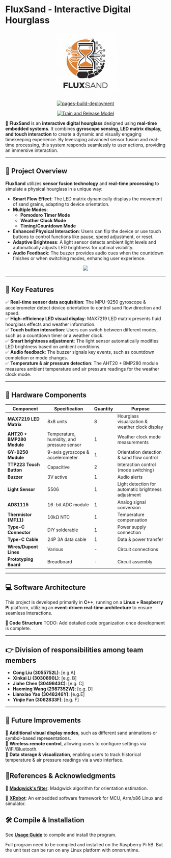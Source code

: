 # **FluxSand - Interactive Digital Hourglass**

<div align=center>
<img src="./imgs/FluxSand.jpg" height="200">
<p>

[![pages-build-deployment](https://github.com/FluxSand/FluxSand.github.io/actions/workflows/pages/pages-build-deployment/badge.svg)](https://github.com/FluxSand/FluxSand.github.io/actions/workflows/pages/pages-build-deployment)

[![Train and Release Model](https://github.com/FluxSand/ModelTrainer/actions/workflows/build.yml/badge.svg)](https://github.com/FluxSand/ModelTrainer/actions/workflows/build.yml)

</div>

🚀 **FluxSand** is an **interactive digital hourglass** designed using **real-time embedded systems**. It combines **gyroscope sensing, LED matrix display, and touch interaction** to create a dynamic and visually engaging timekeeping experience. By leveraging advanced sensor fusion and real-time processing, this system responds seamlessly to user actions, providing an immersive interaction.

---

## **📌 Project Overview**

**FluxSand** utilizes **sensor fusion technology** and **real-time processing** to simulate a physical hourglass in a unique way:

- **Smart Flow Effect**: The LED matrix dynamically displays the movement of sand grains, adapting to device orientation.
- **Multiple Modes**:
  - **Pomodoro Timer Mode**
  - **Weather Clock Mode**
  - **Timing/Countdown Mode**
- **Enhanced Physical Interaction**: Users can flip the device or use touch buttons to control functions like pause, speed adjustment, or reset.
- **Adaptive Brightness**: A light sensor detects ambient light levels and automatically adjusts LED brightness for optimal visibility.
- **Audio Feedback**: The buzzer provides audio cues when the countdown finishes or when switching modes, enhancing user experience.

<div align=center>
<img src="./imgs/preview.png">
<p>
</div>

---

## **🎯 Key Features**

✅ **Real-time sensor data acquisition**: The MPU-9250 gyroscope & accelerometer detect device orientation to control sand flow direction and speed.  
✅ **High-efficiency LED visual display**: MAX7219 LED matrix presents fluid hourglass effects and weather information.  
✅ **Touch button interaction**: Users can switch between different modes, such as a countdown timer or a weather clock.  
✅ **Smart brightness adjustment**: The light sensor automatically modifies LED brightness based on ambient conditions.  
✅ **Audio feedback**: The buzzer signals key events, such as countdown completion or mode changes.  
✅ **Temperature & air pressure detection**: The AHT20 + BMP280 module measures ambient temperature and air pressure readings for the weather clock mode.  

---

## **🔧 Hardware Components**

| Component                 | Specification                              | Quantity | Purpose                                             |
| ------------------------- | ------------------------------------------ | -------- | --------------------------------------------------- |
| **MAX7219 LED Matrix**    | 8x8 units                                  | 8        | Hourglass visualization & weather clock display     |
| **AHT20 + BMP280 Module** | Temperature, humidity, and pressure sensor | 1        | Weather clock mode measurements                     |
| **GY-9250 Module**        | 9-axis gyroscope & accelerometer           | 1        | Orientation detection & sand flow control           |
| **TTP223 Touch Button**   | Capacitive                                 | 2        | Interaction control (mode switching)                |
| **Buzzer**                | 3V active                                  | 1        | Audio alerts                                        |
| **Light Sensor**          | 5506                                       | 1        | Light detection for automatic brightness adjustment |
| **ADS1115**               | 16-bit ADC module                          | 1        | Analog signal conversion                            |
| **Thermistor (MF11)**     | 10kΩ NTC                                   | 1        | Temperature compensation                            |
| **Type-C Connector**      | DIY solderable                             | 1        | Power supply connection                             |
| **Type-C Cable**          | 24P 3A data cable                          | 1        | Data & power transfer                               |
| **Wires/Dupont Lines**    | Various                                    | -        | Circuit connections                                 |
| **Prototyping Board**     | Breadboard                                 | -        | Circuit assembly                                    |

---


## **💻 Software Architecture**

This project is developed primarily in **C++**, running on a **Linux + Raspberry Pi** platform, utilizing an **event-driven real-time architecture** to ensure seamless interactions.

**📌 Code Structure**
TODO: Add detailed code organization once development is complete.

---

## 👉 Division of responsibilities among team members

- **Cong Liu (3055752L)**: [e.g.A]
- **Xinkai Li (3030890L)**: [e.g. B]
- **Jiahe Chen (3049643C)**: [e.g. C]
- **Haoming Wang (2987352W)**: [e.g. D]
- **Lianxiao Yao (3048246Y)**: [e.g.E]
- **Yinjie Fan (3062833F)**: [e.g. F]

---

## **📢 Future Improvements**

🔹 **Additional visual display modes**, such as different sand animations or symbol-based representations.  
🔹 **Wireless remote control**, allowing users to configure settings via WiFi/Bluetooth.  
🔹 **Data storage & visualization**, enabling users to track historical temperature & air pressure readings via a web interface.  

## **📝References & Acknowledgments**

🔹 [**Madgwick's filter**](https://github.com/xioTechnologies/Open-Source-AHRS-With-x-IMU): Madgwick algorithm for orientation estimation.

🔹 [**XRobot**](https://github.com/xrobot-org/XRobot): An embedded software framework for MCU, Arm/x86 Linux and simulator.

## **🛠️ Compile & Installation**

See [**Usage Guide**](https://fluxsand.github.io/3.run/README.html) to compile and install the program.

Full program need to be compiled and installed on the Raspberry Pi 5B. But the unit test can be run on any Linux platform with onnxruntime.
